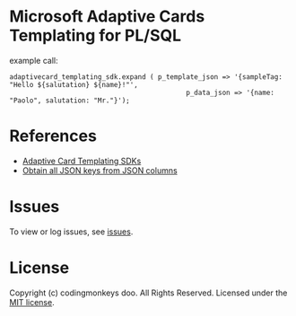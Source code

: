 # Microsoft Adaptive Cards Templating for PL/SQL

example call:
```plsql
adaptivecard_templating_sdk.expand ( p_template_json => '{sampleTag: "Hello ${salutation} ${name}!"', 
                                            p_data_json => '{name: "Paolo", salutation: "Mr."}');
```

# References
- [Adaptive Card Templating SDKs](https://docs.microsoft.com/en-us/adaptive-cards/templating/sdk)
- [Obtain all JSON keys from JSON columns](https://asktom.oracle.com/pls/apex/asktom.search?tag=obtain-all-json-keys-from-json-columns)

# Issues
To view or log issues, see [issues](https://github.com/cdngmnks/adaptivecards-templating-plsql/issues).

# License
Copyright (c) codingmonkeys doo. All Rights Reserved. Licensed under the [MIT license](https://github.com/cdngmnks/adaptivecards-templating-plsql/blob/master/LICENSE).

